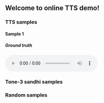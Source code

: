## Welcome to online TTS demo!



### TTS samples
#### Sample 1
##### Ground truth
<audio controls="controls">
<source type="audio/wav" src="tts/002791.wav"></source>
</audio>


### Tone-3 sandhi samples



### Random samples

